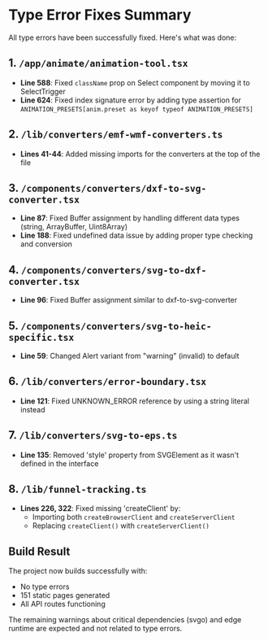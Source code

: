 # Type Error Fixes Summary

All type errors have been successfully fixed. Here's what was done:

## 1. `/app/animate/animation-tool.tsx`
- **Line 588**: Fixed `className` prop on Select component by moving it to SelectTrigger
- **Line 624**: Fixed index signature error by adding type assertion for `ANIMATION_PRESETS[anim.preset as keyof typeof ANIMATION_PRESETS]`

## 2. `/lib/converters/emf-wmf-converters.ts`
- **Lines 41-44**: Added missing imports for the converters at the top of the file

## 3. `/components/converters/dxf-to-svg-converter.tsx`
- **Line 87**: Fixed Buffer assignment by handling different data types (string, ArrayBuffer, Uint8Array)
- **Line 188**: Fixed undefined data issue by adding proper type checking and conversion

## 4. `/components/converters/svg-to-dxf-converter.tsx`
- **Line 96**: Fixed Buffer assignment similar to dxf-to-svg-converter

## 5. `/components/converters/svg-to-heic-specific.tsx`
- **Line 59**: Changed Alert variant from "warning" (invalid) to default

## 6. `/lib/converters/error-boundary.tsx`
- **Line 121**: Fixed UNKNOWN_ERROR reference by using a string literal instead

## 7. `/lib/converters/svg-to-eps.ts`
- **Line 135**: Removed 'style' property from SVGElement as it wasn't defined in the interface

## 8. `/lib/funnel-tracking.ts`
- **Lines 226, 322**: Fixed missing 'createClient' by:
  - Importing both `createBrowserClient` and `createServerClient`
  - Replacing `createClient()` with `createServerClient()`

## Build Result
The project now builds successfully with:
- No type errors
- 151 static pages generated
- All API routes functioning

The remaining warnings about critical dependencies (svgo) and edge runtime are expected and not related to type errors.
